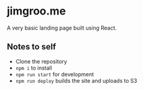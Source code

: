 # jimgroo.me

A very basic landing page built using React.

## Notes to self

- Clone the repository
- `npm i` to install
- `npm run start` for development
- `npm run deploy` builds the site and uploads to S3

